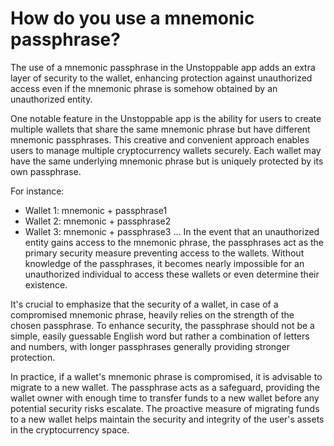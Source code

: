 # How do you use a mnemonic passphrase?

The use of a mnemonic passphrase in the Unstoppable app adds an extra layer of security to the wallet, enhancing protection against unauthorized access even if the mnemonic phrase is somehow obtained by an unauthorized entity.

One notable feature in the Unstoppable app is the ability for users to create multiple wallets that share the same mnemonic phrase but have different mnemonic passphrases. This creative and convenient approach enables users to manage multiple cryptocurrency wallets securely. Each wallet may have the same underlying mnemonic phrase but is uniquely protected by its own passphrase.

For instance:

- Wallet 1: mnemonic + passphrase1
- Wallet 2: mnemonic + passphrase2
- Wallet 3: mnemonic + passphrase3
...
In the event that an unauthorized entity gains access to the mnemonic phrase, the passphrases act as the primary security measure preventing access to the wallets. Without knowledge of the passphrases, it becomes nearly impossible for an unauthorized individual to access these wallets or even determine their existence.

It's crucial to emphasize that the security of a wallet, in case of a compromised mnemonic phrase, heavily relies on the strength of the chosen passphrase. To enhance security, the passphrase should not be a simple, easily guessable English word but rather a combination of letters and numbers, with longer passphrases generally providing stronger protection.

In practice, if a wallet's mnemonic phrase is compromised, it is advisable to migrate to a new wallet. The passphrase acts as a safeguard, providing the wallet owner with enough time to transfer funds to a new wallet before any potential security risks escalate. The proactive measure of migrating funds to a new wallet helps maintain the security and integrity of the user's assets in the cryptocurrency space.
